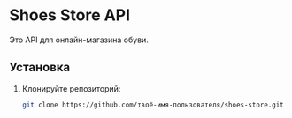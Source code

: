 # Shoes Store API

Это API для онлайн-магазина обуви.

## Установка

1. Клонируйте репозиторий:

   ```bash
   git clone https://github.com/твоё-имя-пользователя/shoes-store.git
